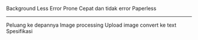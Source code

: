 Background
Less Error Prone
Cepat dan tidak error
Paperless

---------
Peluang ke depannya
Image processing 
Upload image convert ke text  
Spesifikasi
